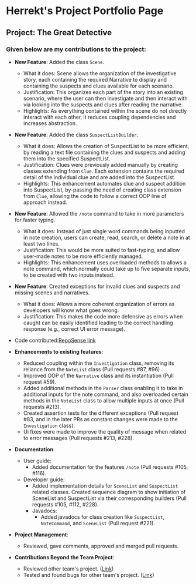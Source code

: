 # Herrekt's Project Portfolio Page

## Project: The Great Detective

### Given below are my contributions to the project:

* **New Feature**: Added the class `Scene`.
  * What it does: Scene allows the organization of the investigative story, each containing the required Narrative to 
  display and containing the suspects and clues available for each scenario.
  * Justification: This organizes each part of the story into an existing scenario, where the user can then investigate 
  and then interact with via looking into the suspects and clues after reading the narrative.
  * Highlights: As everything contained within the scene do not directly interact with each other, it reduces coupling 
  dependencies and increases abstraction.

* **New Feature**: Added the class `SuspectListBuilder`.
  * What it does: Allows the creation of SuspectList to be more efficient, by reading a text file containing the clues
  and suspects and adding them into the specified SuspectList.
  * Justification: Clues were previously added manually by creating classes extending from `Clue`.
  Each extension contains the required detail of the individual clue and are added into the SuspectList.
  * Highlights: This enhancement automates clue and suspect addition into SuspectList, by-passing the need of creating 
  class extension from `Clue`, allowing the code to follow a correct OOP line of approach instead.


* **New Feature**: Allowed the `/note` command to take in more parameters for faster typing.
    * What it does: Instead of just single word commands being inputted in note creation, 
  users can create, read, search, or delete a note in at least two lines.
    * Justification: This would be more suited to fast-typing, and allow user-made notes to be more efficiently managed.
    * Highlights: This enhancement uses overloaded methods to allows a note command, 
  which normally could take up to five separate inputs, to be created with two inputs instead.


* **New Feature**: Created exceptions for invalid clues and suspects and missing scenes and narratives.
  * What it does: Allows a more coherent organization of errors as developers will know what goes wrong.
  * Justification: This makes the code more defensive as errors when caught can be easily identified leading to the
  correct handling response (e.g., correct UI error message).


* Code contributed:[RepoSense link](https://nus-cs2113-ay2122s1.github.io/tp-dashboard/?search=&sort=groupTitle&sortWithin=title&timeframe=commit&mergegroup=&groupSelect=groupByRepos&breakdown=true&checkedFileTypes=docs~functional-code~test-code~other&since=2021-09-25&tabOpen=true&tabType=authorship&tabAuthor=Herrekt&tabRepo=AY2122S1-CS2113-T14-1%2Ftp%5Bmaster%5D&authorshipIsMergeGroup=false&authorshipFileTypes=docs~functional-code~test-code&authorshipIsBinaryFileTypeChecked=false) 


* **Enhancements to existing features**:
  * Reduced coupling within the `Investigation` class, removing its reliance from the `NoteList` class 
  (Pull requests #87, #96) .
  * Improved OOP of the `Narrative` class and its instantiation (Pull request #59).
  * Added additional methods in the `Parser` class enabling it to take in additional inputs for the note command,
  and also overloaded certain methods in the `NoteList` class to allow multiple inputs at once (Pull requests #213).
  * Created assertion tests for the different exceptions 
  (Pull request #83, and in the later PRs as constant changes were made to the `Investigation` class).
  * Ui fixes were made to improve the quality of message when related to error messages (Pull requests #213, #228).


* **Documentation**: 
  * User guide:
    * Added documentation for the features `/note` (Pull requests #105, #116).
  * Developer guide:
    * Added implementation details for `SceneList` and `SuspectList` related classes. 
    Created sequence diagram to show initiation of SceneList and SuspectList via their corresponding builders
    (Pull requests #105, #112, #228).
    * Javadocs:
      * Added javadocs for class creation like `SuspectList`, `NoteCommand`, and `SceneList` (Pull request #221).
      

* **Project Management**:
  * Reviewed, gave comments, approved and merged pull requests.


* **Contributions Beyond the Team Project**:
  * Reviewed other team's project. ([Link](https://github.com/nus-cs2113-AY2122S1/tp/pull/20/files/5aaebadda56165624a8b171ea6f72a4cce233ea2))
  * Tested and found bugs for other team's project. ([Link](https://github.com/Herrekt/ped))